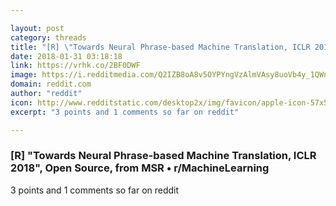 ```yaml
---

layout: post
category: threads
title: "[R] \"Towards Neural Phrase-based Machine Translation, ICLR 2018\", Open Source, from MSR"
date: 2018-01-31 03:18:18
link: https://vrhk.co/2BF0DWF
image: https://i.redditmedia.com/Q2IZB8oA8v5OYPYngVzAlmVAsy8uoVb4y_1QWnhnfnM.jpg?w=320&s=ebbac86b268da77e991f99e51c71a884
domain: reddit.com
author: "reddit"
icon: http://www.redditstatic.com/desktop2x/img/favicon/apple-icon-57x57.png
excerpt: "3 points and 1 comments so far on reddit"

---
```


### [R] "Towards Neural Phrase-based Machine Translation, ICLR 2018", Open Source, from MSR • r/MachineLearning

3 points and 1 comments so far on reddit